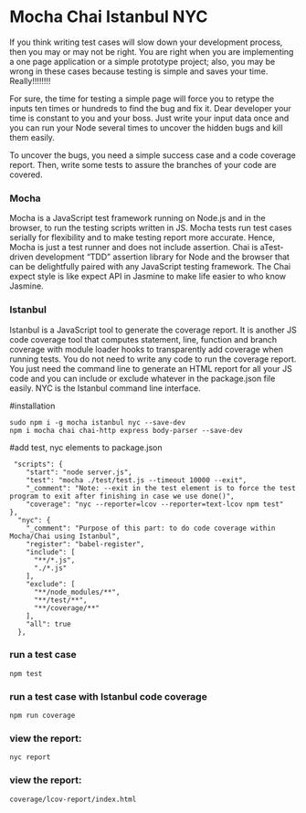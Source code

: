# Mocha Chai Istanbul NYC

If you think writing test cases will slow down your development process, then you may or may not be right. You are right when you are implementing a one page application or a simple prototype project; also, you may be wrong in these cases because testing is simple and saves your time. Really!!!!!!!!

For sure, the time for testing a simple page will force you to retype the inputs ten times or hundreds to find the bug and fix it. Dear developer your time is constant to you and your boss. Just write your input data once and you can run your Node several times to uncover the hidden bugs and kill them easily.

To uncover the bugs, you need a simple success case and a code coverage report. Then, write some tests to assure the branches of your code are covered.

### Mocha

Mocha is a JavaScript test framework running on Node.js and in the browser, to run the testing scripts written in JS. Mocha tests run test cases serially for flexibility and to make testing report more accurate. Hence, Mocha is just a test runner and does not include assertion. Chai is aTest-driven development “TDD” assertion library for Node and the browser that can be delightfully paired with any JavaScript testing framework. The Chai expect style is like expect API in Jasmine to make life easier to who know Jasmine.

### Istanbul

Istanbul is a JavaScript tool to generate the coverage report. It is another JS code coverage tool that computes statement, line, function and branch coverage with module loader hooks to transparently add coverage when running tests. You do not need to write any code to run the coverage report. You just need the command line to generate an HTML report for all your JS code and you can include or exclude whatever in the package.json file easily. NYC is the Istanbul command line interface.


#installation

```
sudo npm i -g mocha istanbul nyc --save-dev
npm i mocha chai chai-http express body-parser --save-dev
```

#add test, nyc elements to package.json

```
 "scripts": {
    "start": "node server.js",
    "test": "mocha ./test/test.js --timeout 10000 --exit",
    "_comment": "Note: --exit in the test element is to force the test program to exit after finishing in case we use done()",
    "coverage": "nyc --reporter=lcov --reporter=text-lcov npm test"
},
  "nyc": {
    "_comment": "Purpose of this part: to do code coverage within Mocha/Chai using Istanbul",
    "register": "babel-register",
    "include": [
      "**/*.js",
      "./*.js"
    ],
    "exclude": [
      "**/node_modules/**",
      "**/test/**",
      "**/coverage/**"
    ],
    "all": true
  },
 ``` 
 
### run a test case

```
npm test
```
  
  
###  run a test case with Istanbul code coverage
```
npm run coverage
```

### view the report:
```
nyc report
```

### view the report:
```
coverage/lcov-report/index.html
```

  
